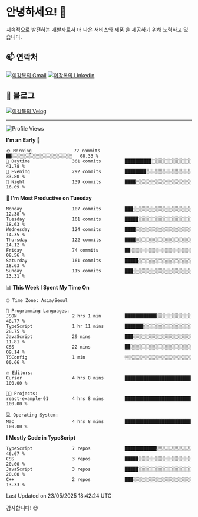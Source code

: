 # 안녕하세요! 👋

지속적으로 발전하는 개발자로서 더 나은 서비스와 제품
을 제공하기 위해 노력하고 있습니다.

## 📫 연락처
[![이강복의 Gmail](https://img.shields.io/badge/Gmail-D14836?style=for-the-badge&logo=gmail&logoColor=white)](mailto:pmmm114@gmail.com)
[![이강복의 Linkedin](https://img.shields.io/badge/LinkedIn-0077B5?style=for-the-badge&logo=linkedin&logoColor=white)](https://www.linkedin.com/in/lkb0297)

## 📝 블로그
[![이강복의 Velog](https://img.shields.io/badge/Velog-ffffff?style=for-the-badge&logo=velog)](https://velog.io/@pmmm114/posts)

---
<!--START_SECTION:waka-->
![Profile Views](http://img.shields.io/badge/Profile%20Views-1-blue)

**I'm an Early 🐤** 

```text
🌞 Morning                72 commits          ██░░░░░░░░░░░░░░░░░░░░░░░   08.33 % 
🌆 Daytime                361 commits         ██████████░░░░░░░░░░░░░░░   41.78 % 
🌃 Evening                292 commits         ████████░░░░░░░░░░░░░░░░░   33.80 % 
🌙 Night                  139 commits         ████░░░░░░░░░░░░░░░░░░░░░   16.09 % 
```
📅 **I'm Most Productive on Tuesday** 

```text
Monday                   107 commits         ███░░░░░░░░░░░░░░░░░░░░░░   12.38 % 
Tuesday                  161 commits         █████░░░░░░░░░░░░░░░░░░░░   18.63 % 
Wednesday                124 commits         ████░░░░░░░░░░░░░░░░░░░░░   14.35 % 
Thursday                 122 commits         ████░░░░░░░░░░░░░░░░░░░░░   14.12 % 
Friday                   74 commits          ██░░░░░░░░░░░░░░░░░░░░░░░   08.56 % 
Saturday                 161 commits         █████░░░░░░░░░░░░░░░░░░░░   18.63 % 
Sunday                   115 commits         ███░░░░░░░░░░░░░░░░░░░░░░   13.31 % 
```


📊 **This Week I Spent My Time On** 

```text
🕑︎ Time Zone: Asia/Seoul

💬 Programming Languages: 
JSON                     2 hrs 1 min         ████████████░░░░░░░░░░░░░   48.77 % 
TypeScript               1 hr 11 mins        ███████░░░░░░░░░░░░░░░░░░   28.75 % 
JavaScript               29 mins             ███░░░░░░░░░░░░░░░░░░░░░░   11.81 % 
CSS                      22 mins             ██░░░░░░░░░░░░░░░░░░░░░░░   09.14 % 
TSConfig                 1 min               ░░░░░░░░░░░░░░░░░░░░░░░░░   00.66 % 

🔥 Editors: 
Cursor                   4 hrs 8 mins        █████████████████████████   100.00 % 

🐱‍💻 Projects: 
react-example-01         4 hrs 8 mins        █████████████████████████   100.00 % 

💻 Operating System: 
Mac                      4 hrs 8 mins        █████████████████████████   100.00 % 
```

**I Mostly Code in TypeScript** 

```text
TypeScript               7 repos             ████████████░░░░░░░░░░░░░   46.67 % 
CSS                      3 repos             █████░░░░░░░░░░░░░░░░░░░░   20.00 % 
JavaScript               3 repos             █████░░░░░░░░░░░░░░░░░░░░   20.00 % 
C++                      2 repos             ███░░░░░░░░░░░░░░░░░░░░░░   13.33 % 
```




 Last Updated on 23/05/2025 18:42:24 UTC
<!--END_SECTION:waka-->

감사합니다! 😊
